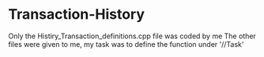 # Transaction-History
Only the Histiry_Transaction_definitions.cpp file was coded by me
The other files were given to me, my task was to define the function under '//Task'
